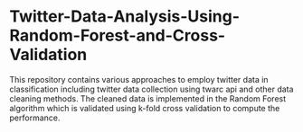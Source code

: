 # Twitter-Data-Analysis-Using-Random-Forest-and-Cross-Validation

This repository contains various approaches to employ twitter data in classification including twitter data collection using twarc api and other data cleaning methods. 
The cleaned data is implemented in the Random Forest algorithm which is validated using k-fold cross validation to compute the performance.
